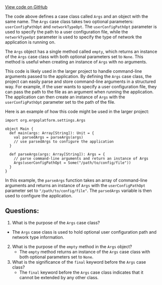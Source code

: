[View code on GitHub](https://github.com/ergoplatform/ergo/src/main/scala/org/ergoplatform/settings/Args.scala)

The code above defines a case class called `Args` and an object with the same name. The `Args` case class takes two optional parameters: `userConfigPathOpt` and `networkTypeOpt`. The `userConfigPathOpt` parameter is used to specify the path to a user configuration file, while the `networkTypeOpt` parameter is used to specify the type of network the application is running on. 

The `Args` object has a single method called `empty`, which returns an instance of the `Args` case class with both optional parameters set to `None`. This method is useful when creating an instance of `Args` with no arguments.

This code is likely used in the larger project to handle command-line arguments passed to the application. By defining the `Args` case class, the project can easily parse and store command-line arguments in a structured way. For example, if the user wants to specify a user configuration file, they can pass the path to the file as an argument when running the application. The application can then create an instance of `Args` with the `userConfigPathOpt` parameter set to the path of the file.

Here is an example of how this code might be used in the larger project:

```
import org.ergoplatform.settings.Args

object Main {
  def main(args: Array[String]): Unit = {
    val parsedArgs = parseArgs(args)
    // use parsedArgs to configure the application
  }

  def parseArgs(args: Array[String]): Args = {
    // parse command-line arguments and return an instance of Args
    Args(userConfigPathOpt = Some("/path/to/config/file"))
  }
}
```

In this example, the `parseArgs` function takes an array of command-line arguments and returns an instance of `Args` with the `userConfigPathOpt` parameter set to `"/path/to/config/file"`. The `parsedArgs` variable is then used to configure the application.
## Questions: 
 1. What is the purpose of the `Args` case class?
   - The `Args` case class is used to hold optional user configuration path and network type information.
2. What is the purpose of the `empty` method in the `Args` object?
   - The `empty` method returns an instance of the `Args` case class with both optional parameters set to `None`.
3. What is the significance of the `final` keyword before the `Args` case class?
   - The `final` keyword before the `Args` case class indicates that it cannot be extended by any other class.